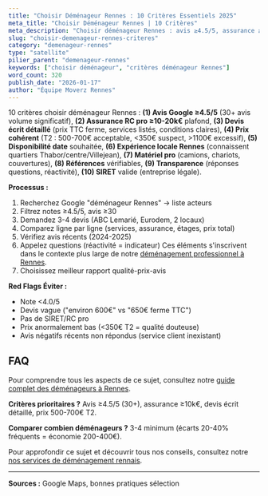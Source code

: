 ```yaml
---
title: "Choisir Déménageur Rennes : 10 Critères Essentiels 2025"
meta_title: "Choisir Déménageur Rennes | 10 Critères"
meta_description: "Choisir déménageur Rennes : avis ≥4.5/5, assurance ≥10k€, devis écrit détaillé, tarif 500-700€ T2 acceptable, disponibilité date. ABC, Eurodem, locaux."
slug: "choisir-demenageur-rennes-criteres"
category: "demenageur-rennes"
type: "satellite"
pilier_parent: "demenageur-rennes"
keywords: ["choisir déménageur", "critères déménageur Rennes"]
word_count: 320
publish_date: "2026-01-17"
author: "Équipe Moverz Rennes"
---
```


10 critères choisir déménageur Rennes : **(1) Avis Google ≥4.5/5** (30+ avis volume significatif), **(2) Assurance RC pro ≥10-20k€** plafond, **(3) Devis écrit détaillé** (prix TTC ferme, services listés, conditions claires), **(4) Prix cohérent** (T2 : 500-700€ acceptable, <350€ suspect, >1100€ excessif), **(5) Disponibilité date** souhaitée, **(6) Expérience locale Rennes** (connaissent quartiers Thabor/centre/Villejean), **(7) Matériel pro** (camions, chariots, couvertures), **(8) Références** vérifiables, **(9) Transparence** (réponses questions, réactivité), **(10) SIRET** valide (entreprise légale).

**Processus :**
1. Recherchez Google "déménageur Rennes" → liste acteurs
2. Filtrez notes ≥4.5/5, avis ≥30
3. Demandez 3-4 devis (ABC Lemarié, Eurodem, 2 locaux)
4. Comparez ligne par ligne (services, assurance, étages, prix total)
5. Vérifiez avis récents (2024-2025)
6. Appelez questions (réactivité = indicateur) Ces éléments s'inscrivent dans le contexte plus large de notre [déménagement professionnel à Rennes](/blog/demenagement-rennes/demenageur-rennes).
7. Choisissez meilleur rapport qualité-prix-avis

**Red Flags Éviter :**
- Note <4.0/5
- Devis vague ("environ 600€" vs "650€ ferme TTC")
- Pas de SIRET/RC pro
- Prix anormalement bas (<350€ T2 = qualité douteuse)
- Avis négatifs récents non répondus (service client inexistant)

## FAQ

Pour comprendre tous les aspects de ce sujet, consultez notre [guide complet des déménageurs à Rennes](/blog/demenagement-rennes/demenageur-rennes).

**Critères prioritaires ?**
Avis ≥4.5/5 (30+), assurance ≥10k€, devis écrit détaillé, prix 500-700€ T2.

**Comparer combien déménageurs ?**
3-4 minimum (écarts 20-40% fréquents = économie 200-400€).

Pour approfondir ce sujet et découvrir tous nos conseils, consultez notre [nos services de déménagement rennais](/blog/demenagement-rennes/demenageur-rennes).

---
**Sources :** Google Maps, bonnes pratiques sélection

